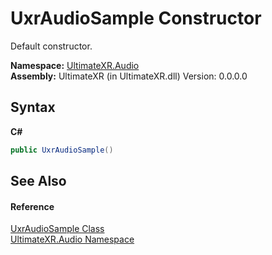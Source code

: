 # UxrAudioSample Constructor 
 

Default constructor.

**Namespace:**&nbsp;<a href="N_UltimateXR_Audio">UltimateXR.Audio</a><br />**Assembly:**&nbsp;UltimateXR (in UltimateXR.dll) Version: 0.0.0.0

## Syntax

**C#**<br />
``` C#
public UxrAudioSample()
```


## See Also


#### Reference
<a href="T_UltimateXR_Audio_UxrAudioSample">UxrAudioSample Class</a><br /><a href="N_UltimateXR_Audio">UltimateXR.Audio Namespace</a><br />